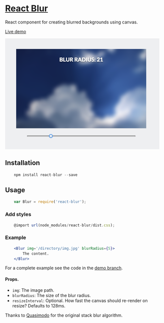 # [React Blur](http://javierbyte.github.io/react-blur/)

React component for creating blurred backgrounds using canvas.

[Live demo](http://javierbyte.github.io/react-blur/)

[![react-blur](screenshot.png)](http://javierbyte.github.io/react-blur/)

## Installation

```js
    npm install react-blur --save
```

## Usage

```js
    var Blur = require('react-blur');
```

### Add styles

```js
	@import url(node_modules/react-blur/dist.css);
```

### Example

```jsx
    <Blur img='/directory/img.jpg' blurRadius={5}>
        The content.
    </Blur>
```

For a complete example see the code in the [demo branch](https://github.com/javierbyte/react-blur/blob/gh-pages/src/js/app.jsx).

#### Props.

* `img`: The image path.
* `blurRadius`: The size of the blur radius.
* `resizeInterval`: Optional. How fast the canvas should re-render on resize? Defaults to 128ms.

Thanks to [Quasimodo](http://www.quasimondo.com/StackBlurForCanvas/StackBlurDemo.html) for the original stack blur algorithm.
